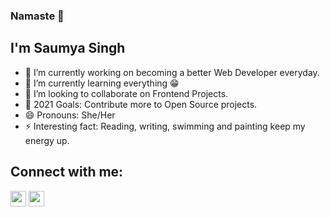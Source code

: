 ### Namaste 🙏

<!--
**ssaumyaa7/ssaumyaa7** is a ✨ _special_ ✨ repository because its `README.md` (this file) appears on your GitHub profile.
-->

## I'm Saumya Singh

- 🔭 I’m currently working on becoming a better Web Developer everyday. 
- 🌱 I’m currently learning everything 😁
- 👯 I’m looking to collaborate on Frontend Projects.
- 🥅 2021 Goals: Contribute more to Open Source projects.
- 😄 Pronouns: She/Her
- ⚡ Interesting fact: Reading, writing, swimming and painting keep my energy up.


## Connect with me:

<a href="https://twitter.com/ssaumyaa_7" target="_blank"><img height="25" src="https://image.flaticon.com/icons/svg/2111/2111703.svg?raw=true"></a>
<a href="https://www.linkedin.com/in/ssaumyaa7/" target="_blank"><img height="25" src="https://image.flaticon.com/icons/svg/2111/2111465.svg?raw=true"></a>
